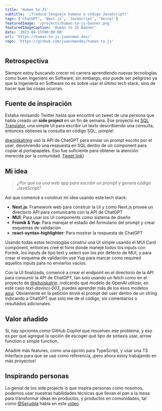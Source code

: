 ```yaml
---
title: 'Human to JS'
subtitle: '¡Traduce lenguaje humano a código JavaScript!'
tags: ['ChatGPT', 'Next.js', 'JavaScript', 'Vercel']
featuredImage: '/projects/human-to-js-banner.png'
featuredImageCaption: 'Human to JS Banner'
date: '2023-04-15T00:00:00'
url: 'https://human-to-js.juancman.dev/'
repo: 'https://github.com/juancmandev/human-to-js'
---
```


## Retrospectiva

Siempre estoy buscando crecer mi carrera aprendiendo nuevas tecnologías como buen Ingeniero en Software; sin embargo, eso puede ser peligroso ya que la Ingeniería en Software no es sobre usar el último tech stack, sino de hacer que las cosas ocurran.

## Fuente de inspiración

Estaba revisando Twitter hasta que encontré un tweet de una persona que había creado un **side project** en un fin de semana. Ese proyecto es [SQL Translator](https://www.sqltranslate.app/), una simple UI para escribir un texto describiendo una consulta, entonces obtienes la consulta en código SQL, ¡simple!

[@woiskatring](https://twitter.com/whoiskatrin?ref_src=twsrc%5Etfw%7Ctwcamp%5Etweetembed%7Ctwterm%5E1634973237829599233%7Ctwgr%5Eb49b9d28e6ea7383ef16ea3c8c6040656ff0c944%7Ctwcon%5Es1_&ref_url=https%3A%2F%2Fpublish.twitter.com%2F%3Fquery%3Dhttps3A2F2Ftwitter.com2Fwhoiskatrin2Fstatus2F1634973237829599233widget%3DTweet) usó la API de ChatGPT para enviar un prompt escrito por el user, devolviendo una respuesta en SQL dentro de un component para copiar al portapapeles. Eso fue suficiente para obtener la atención merecida por la comunidad. [Tweet link](https://twitter.com/whoiskatrin/status/1634973237829599233))

## Mi idea

> _¿Por qué no una web app para escribir un prompt y genera código JavaScript?_

Así que comencé a construir mi idea usando este tech stack:

- **Next.js**: Framework web para construir la UI y como Next.js provee un directorio API para comunicarte con la API de ChatGPT
- **MUI**: Para usar los UI components como sistema de diseño
- **Fromik & Yup**: Para manejar el estado del formulario del prompt y crear esquemas de validación
- **react-syntax-highlighter**: Para mostrar la respuesta de ChatGPT

Usando todas estas tecnologías construí una UI simple usando el MUI Card component, entonces creé el form donde manejé todos los inputs con Formik, los inputs de tipo text y select son los por defecto de MUI, y para crear el esquema de validación usé Yup para marcar como required aquellos inputs para no enviarlos vacíos.

Con la UI finalizada, comencé a crear el endpoint en el directorio de la API para consumir la API de ChatGPT, tan solo usando un fetch como en el proyecto de [@whoiskatrin](https://twitter.com/whoiskatrin?ref_src=twsrc%5Etfw%7Ctwcamp%5Etweetembed%7Ctwterm%5E1634973237829599233%7Ctwgr%5Eb49b9d28e6ea7383ef16ea3c8c6040656ff0c944%7Ctwcon%5Es1_&ref_url=https%3A%2F%2Fpublish.twitter.com%2F%3Fquery%3Dhttps3A2F2Ftwitter.com2Fwhoiskatrin2Fstatus2F1634973237829599233widget%3DTweet). indicando qué modelo de OpenAI utilizar, en este caso _text-davinci-003_, puedes aprender más de los esos modelos [aquí](https://platform.openai.com/docs/api-reference/models/list). Obviamente en la petición envié el prompt del user dentro de un string indicando a ChatGPT que solo me de el código, sin comentarios o resultados adicionales.

## Valor añadido

Sí, hay opciones como GitHub Copilot que resuelven ese problema, y eso es por qué agregué la opción de escoger qué tipo de sintaxis usar, arrow function o simple function.

Añadiré más features, como una opción para TypeScript, y usar una TS Interface para que se use como referencia, ¡pero ahora estoy trabajando en más proyectos!

## Inspirando personas

Lo genial de los side projects is que inspira personas como nosotros, podemos usar nuestras habilidades técnicas que llevan el pan a la mesa para transformar ideas en productos, y productos en comunidades, tal como [@Serudda](https://twitter.com/serudda) habla en este [video](https://www.youtube.com/watch?v=LXgPNdw8avI&t).
